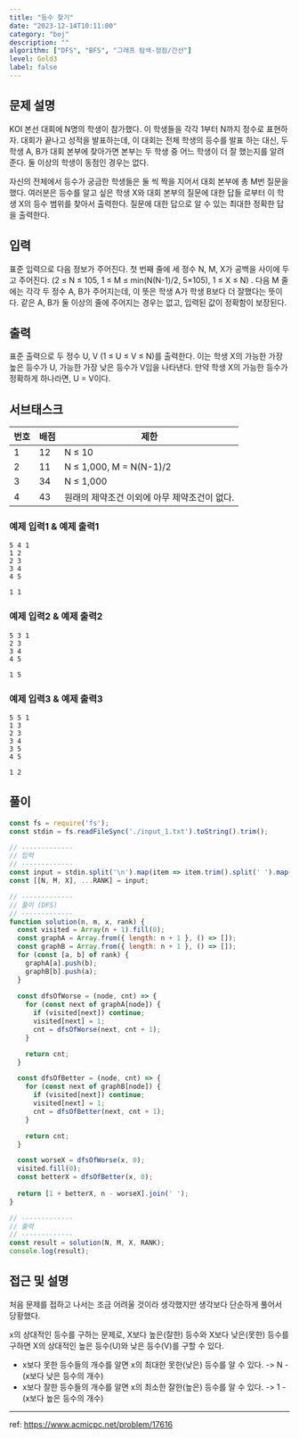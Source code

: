 ```yaml
---
title: "등수 찾기"
date: "2023-12-14T10:11:00"
category: "boj"
description: ""
algorithm: ["DFS", "BFS", "그래프 탐색-정점/간선"]
level: Gold3
label: false
---
```


## 문제 설명

KOI 본선 대회에 N명의 학생이 참가했다. 이 학생들을 각각 1부터 N까지 정수로 표현하자. 대회가 끝나고 성적을 발표하는데, 이 대회는 전체 학생의 등수를 발표 하는 대신, 두 학생 A, B가 대회 본부에 찾아가면 본부는 두 학생 중 어느 학생이 더 잘 했는지를 알려준다. 둘 이상의 학생이 동점인 경우는 없다.

자신의 전체에서 등수가 궁금한 학생들은 둘 씩 짝을 지어서 대회 본부에 총 M번 질문을 했다. 여러분은 등수를 알고 싶은 학생 X와 대회 본부의 질문에 대한 답들 로부터 이 학생 X의 등수 범위를 찾아서 출력한다. 질문에 대한 답으로 알 수 있는 최대한 정확한 답을 출력한다.

## 입력

표준 입력으로 다음 정보가 주어진다. 첫 번째 줄에 세 정수 N, M, X가 공백을 사이에 두고 주어진다. (2 ≤ N ≤ 105, 1 ≤ M ≤ min(N(N-1)/2, 5×105), 1 ≤ X ≤ N) . 다음 M 줄에는 각각 두 정수 A, B가 주어지는데, 이 뜻은 학생 A가 학생 B보다 더 잘했다는 뜻이다. 같은 A, B가 둘 이상의 줄에 주어지는 경우는 없고, 입력된 값이 정확함이 보장된다.

## 출력

표준 출력으로 두 정수 U, V (1 ≤ U ≤ V ≤ N)를 출력한다. 이는 학생 X의 가능한 가장 높은 등수가 U, 가능한 가장 낮은 등수가 V임을 나타낸다. 만약 학생 X의 가능한 등수가 정확하게 하나라면, U = V이다.

## 서브태스크

| 번호 | 배점 | 제한 |
| --- | ---- | ---- |
| 1 | 12 | N ≤ 10 |
| 2 | 11 | N ≤ 1,000, M = N(N-1)/2 |
| 3 | 34 | N ≤ 1,000 |
| 4 | 43 | 원래의 제약조건 이외에 아무 제약조건이 없다. |

### 예제 입력1 & 예제 출력1

```text
5 4 1
1 2
2 3
3 4
4 5

```

```text
1 1

```

### 예제 입력2 & 예제 출력2

```text
5 3 1
2 3
3 4
4 5

```

```text
1 5

```

### 예제 입력3 & 예제 출력3

```text
5 5 1
1 3
2 3
3 4
3 5
4 5

```

```text
1 2

```

## 풀이

```javascript
const fs = require('fs');
const stdin = fs.readFileSync('./input_1.txt').toString().trim();

// -------------
// 입력
// -------------
const input = stdin.split('\n').map(item => item.trim().split(' ').map(Number));
const [[N, M, X], ...RANK] = input;

// -------------
// 풀이 (DFS)
// -------------
function solution(n, m, x, rank) {
  const visited = Array(n + 1).fill(0);
  const graphA = Array.from({ length: n + 1 }, () => []);
  const graphB = Array.from({ length: n + 1 }, () => []);
  for (const [a, b] of rank) {
    graphA[a].push(b);
    graphB[b].push(a);
  }
  
  const dfsOfWorse = (node, cnt) => {
    for (const next of graphA[node]) {
      if (visited[next]) continue;
      visited[next] = 1;
      cnt = dfsOfWorse(next, cnt + 1);
    }

    return cnt;
  }

  const dfsOfBetter = (node, cnt) => {
    for (const next of graphB[node]) {
      if (visited[next]) continue;
      visited[next] = 1;
      cnt = dfsOfBetter(next, cnt + 1);
    }

    return cnt;
  }

  const worseX = dfsOfWorse(x, 0);
  visited.fill(0);
  const betterX = dfsOfBetter(x, 0);
  
  return [1 + betterX, n - worseX].join(' ');
}

// -------------
// 출력
// -------------
const result = solution(N, M, X, RANK);
console.log(result);
```

## 접근 및 설명

처음 문제를 접하고 나서는 조금 어려울 것이라 생각했지만 생각보다 단순하게 풀어서 당황했다.

x의 상대적인 등수를 구하는 문제로, X보다 높은(잘한) 등수와 X보다 낮은(못한) 등수를 구하면 X의 상대적인 높은 등수(U)와 낮은 등수(V)를 구할 수 있다.

- x보다 못한 등수들의 개수를 알면 x의 최대한 못한(낮은) 등수를 알 수 있다.
  -> N - (x보다 낮은 등수의 개수)
- x보다 잘한 등수들의 개수를 알면 x의 최소한 잘한(높은) 등수를 알 수 있다.
  -> 1 - (x보다 높은 등수의 개수)

---

ref: https://www.acmicpc.net/problem/17616